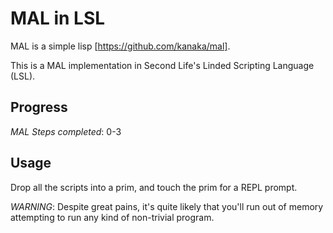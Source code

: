 # MAL in LSL

MAL is a simple lisp [https://github.com/kanaka/mal].

This is a MAL implementation in Second Life's Linded Scripting Language (LSL).

## Progress

*MAL Steps completed*: 0-3

## Usage

Drop all the scripts into a prim, and touch the prim for a REPL prompt.

*WARNING*: Despite great pains, it's quite likely that you'll run out of
memory attempting to run any kind of non-trivial program.
